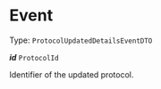 

# Event

Type: `ProtocolUpdatedDetailsEventDTO`  
<article>

***id*** `ProtocolId` 

Identifier of the updated protocol.

</article>

